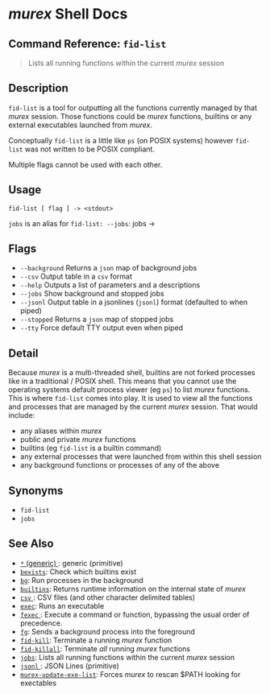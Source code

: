 # _murex_ Shell Docs

## Command Reference: `fid-list`

> Lists all running functions within the current _murex_ session

## Description

`fid-list` is a tool for outputting all the functions currently managed by that
_murex_ session. Those functions could be _murex_ functions, builtins or any
external executables launched from _murex_.

Conceptually `fid-list` is a little like `ps` (on POSIX systems) however
`fid-list` was not written to be POSIX compliant.

Multiple flags cannot be used with each other.

## Usage

    fid-list [ flag ] -> <stdout>
    
`jobs` is an alias for `fid-list: --jobs`:
    jobs -> <stdout>

## Flags

* `--background`
    Returns a `json` map of background jobs
* `--csv`
    Output table in a `csv` format
* `--help`
    Outputs a list of parameters and a descriptions
* `--jobs`
    Show background and stopped jobs
* `--jsonl`
    Output table in a jsonlines (`jsonl`) format (defaulted to when piped)
* `--stopped`
    Returns a `json` map of stopped jobs
* `--tty`
    Force default TTY output even when piped

## Detail

Because _murex_ is a multi-threaded shell, builtins are not forked processes
like in a traditional / POSIX shell. This means that you cannot use the
operating systems default process viewer (eg `ps`) to list _murex_ functions.
This is where `fid-list` comes into play. It is used to view all the functions
and processes that are managed by the current _murex_ session. That would
include:

* any aliases within _murex_
* public and private _murex_ functions
* builtins (eg `fid-list` is a builtin command)
* any external processes that were launched from within this shell session
* any background functions or processes of any of the above

## Synonyms

* `fid-list`
* `jobs`


## See Also

* [`*` (generic) ](../types/generic.md):
  generic (primitive)
* [`bexists`](../commands/bexists.md):
  Check which builtins exist
* [`bg`](../commands/bg.md):
  Run processes in the background
* [`builtins`](../commands/runtime.md):
  Returns runtime information on the internal state of _murex_
* [`csv` ](../types/csv.md):
  CSV files (and other character delimited tables)
* [`exec`](../commands/exec.md):
  Runs an executable
* [`fexec` ](../commands/fexec.md):
  Execute a command or function, bypassing the usual order of precedence.
* [`fg`](../commands/fg.md):
  Sends a background process into the foreground
* [`fid-kill`](../commands/fid-kill.md):
  Terminate a running _murex_ function
* [`fid-killall`](../commands/fid-killall.md):
  Terminate _all_ running _murex_ functions
* [`jobs`](../commands/fid-list.md):
  Lists all running functions within the current _murex_ session
* [`jsonl` ](../types/jsonl.md):
  JSON Lines (primitive)
* [`murex-update-exe-list`](../commands/murex-update-exe-list.md):
  Forces _murex_ to rescan $PATH looking for exectables